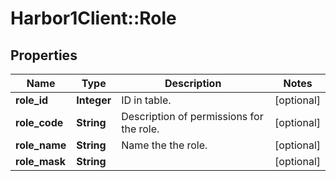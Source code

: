 # Harbor1Client::Role

## Properties
Name | Type | Description | Notes
------------ | ------------- | ------------- | -------------
**role_id** | **Integer** | ID in table. | [optional] 
**role_code** | **String** | Description of permissions for the role. | [optional] 
**role_name** | **String** | Name the the role. | [optional] 
**role_mask** | **String** |  | [optional] 



